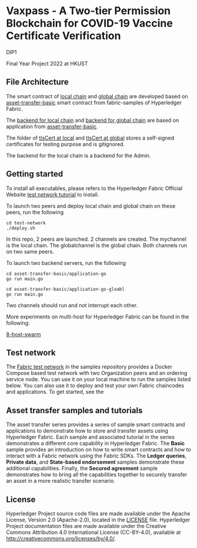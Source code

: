 [//]: # (SPDX-License-Identifier: CC-BY-4.0)

# Vaxpass - A Two-tier Permission Blockchain for COVID-19 Vaccine Certificate Verification 

DIP1

Final Year Project 2022 at HKUST

## File Architecture

The smart contract of  [local chain](/asset-transfer-basic/chaincode-go) and [global chain](/asset-transfer-basic/chaincode-go-global) are developed based on [asset-transfer-basic](https://github.com/hyperledger/fabric-samples/tree/main/asset-transfer-basic) smart contract from fabric-samples of Hyperledger Fabric.

The [backend for local chain](/asset-transfer-basic/application-go) and [backend for global chain](asset-transfer-basic/application-go-global) are based on application from [asset-transfer-basic](https://github.com/hyperledger/fabric-samples/tree/main/asset-transfer-basic).

The folder of [tlsCert at local](/asset-transfer-basic/application-go/tlsCert/) and [tlsCert at global](/asset-transfer-basic/application-go-global/tlsCert/) stores a self-signed certificates for testing purpose and is gitignored.

The backend for the local chain is a backend for the Admin.
## Getting started

To install all executables, please refers to the Hyperledger Fabric Official Website [test network tutorial](https://hyperledger-fabric.readthedocs.io/en/latest/test_network.html) to install.

To launch two peers and deploy local chain and global chain on these peers, run the following

```{bash}
cd test-network
./deploy.sh
```

In this repo, 2 peers are launched. 2 channels are created. The mychannel is the local chain. The globalchannel is the global chain. Both channels run on two same peers.

To launch two backend servers, run the following

```{bash}
cd asset-transfer-basic/application-go
go run main.go
```

```{bash}
cd asset-transfer-basic/application-go-gloabl
go run main.go
```

Two channels should run and not interrupt each other.

More experiments on multi-host for Hyperledger Fabric can be found in the following:

[8-host-swarm](https://github.com/lwuar/8host-swarm)


## Test network

The [Fabric test network](test-network) in the samples repository provides a Docker Compose based test network with two
Organization peers and an ordering service node. You can use it on your local machine to run the samples listed below.
You can also use it to deploy and test your own Fabric chaincodes and applications. To get started, see
the 

## Asset transfer samples and tutorials

The asset transfer series provides a series of sample smart contracts and applications to demonstrate how to store and transfer assets using Hyperledger Fabric.
Each sample and associated tutorial in the series demonstrates a different core capability in Hyperledger Fabric. The **Basic** sample provides an introduction on how
to write smart contracts and how to interact with a Fabric network using the Fabric SDKs. The **Ledger queries**, **Private data**, and **State-based endorsement**
samples demonstrate these additional capabilities. Finally, the **Secured agreement** sample demonstrates how to bring all the capabilities together to securely
transfer an asset in a more realistic transfer scenario.


## License <a name="license"></a>

Hyperledger Project source code files are made available under the Apache
License, Version 2.0 (Apache-2.0), located in the [LICENSE](LICENSE) file.
Hyperledger Project documentation files are made available under the Creative
Commons Attribution 4.0 International License (CC-BY-4.0), available at http://creativecommons.org/licenses/by/4.0/.

